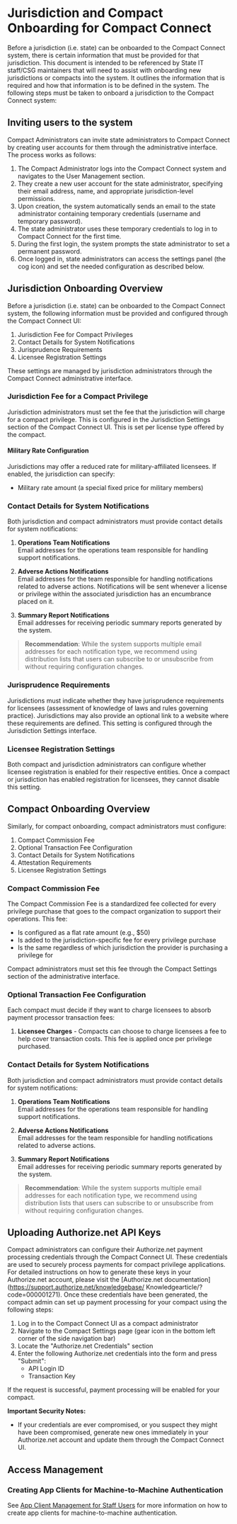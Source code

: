 # Jurisdiction and Compact Onboarding for Compact Connect

Before a jurisdiction (i.e. state) can be onboarded to the Compact Connect system, there is certain information that
must be provided for that jurisdiction. This document is intended to be referenced by State IT staff/CSG maintainers
that will need to assist with onboarding new jurisdictions or compacts into the system. It outlines the information
that is required and how that information is to be defined in the system. The following steps must be taken to onboard
a jurisdiction to the Compact Connect system:

## Inviting users to the system
Compact Administrators can invite state administrators to Compact Connect by creating user accounts for them through the administrative interface. The process works as follows:

1. The Compact Administrator logs into the Compact Connect system and navigates to the User Management section.
2. They create a new user account for the state administrator, specifying their email address, name, and appropriate jurisdiction-level permissions.
3. Upon creation, the system automatically sends an email to the state administrator containing temporary credentials (username and temporary password).
4. The state administrator uses these temporary credentials to log in to Compact Connect for the first time.
5. During the first login, the system prompts the state administrator to set a permanent password.
6. Once logged in, state administrators can access the settings panel (the cog icon) and set the needed configuration as described below.

## Jurisdiction Onboarding Overview

Before a jurisdiction (i.e. state) can be onboarded to the Compact Connect system, the following information must be provided and configured through the Compact Connect UI:

1. Jurisdiction Fee for Compact Privileges
2. Contact Details for System Notifications
3. Jurisprudence Requirements
4. Licensee Registration Settings

These settings are managed by jurisdiction administrators through the Compact Connect administrative interface.

### Jurisdiction Fee for a Compact Privilege

Jurisdiction administrators must set the fee that the jurisdiction will charge for a compact privilege. This is configured in the Jurisdiction Settings section of the Compact Connect UI. This is set per license type offered by the compact.

#### Military Rate Configuration

Jurisdictions may offer a reduced rate for military-affiliated licensees. If enabled, the jurisdiction can specify:
- Military rate amount (a special fixed price for military members)

### Contact Details for System Notifications

Both jurisdiction and compact administrators must provide contact details for system notifications:

1. **Operations Team Notifications**  
   Email addresses for the operations team responsible for handling support notifications.

2. **Adverse Actions Notifications**  
   Email addresses for the team responsible for handling notifications related to adverse actions. Notifications will be sent whenever a license or privilege within the associated jurisdiction has an encumbrance placed on it.

3. **Summary Report Notifications**  
   Email addresses for receiving periodic summary reports generated by the system.

> **Recommendation**: While the system supports multiple email addresses for each notification type, we recommend using distribution lists that users can subscribe to or unsubscribe from without requiring configuration changes.

### Jurisprudence Requirements

Jurisdictions must indicate whether they have jurisprudence requirements for licensees (assessment of knowledge of laws and rules governing practice). Jurisdictions may also provide an optional link to a website where these requirements are defined. This setting is configured through the Jurisdiction Settings interface.

### Licensee Registration Settings

Both compact and jurisdiction administrators can configure whether licensee registration is enabled for their respective entities. Once a compact or jurisdiction has enabled registration for licensees, they cannot disable this setting. 

## Compact Onboarding Overview

Similarly, for compact onboarding, compact administrators must configure:

1. Compact Commission Fee
2. Optional Transaction Fee Configuration
3. Contact Details for System Notifications
4. Attestation Requirements
5. Licensee Registration Settings

### Compact Commission Fee

The Compact Commission Fee is a standardized fee collected for every privilege purchase that goes to the compact organization to support their operations. This fee:

- Is configured as a flat rate amount (e.g., $50)
- Is added to the jurisdiction-specific fee for every privilege purchase
- Is the same regardless of which jurisdiction the provider is purchasing a privilege for

Compact administrators must set this fee through the Compact Settings section of the administrative interface.

### Optional Transaction Fee Configuration

Each compact must decide if they want to charge licensees to absorb payment processor transaction fees:

1. **Licensee Charges** - Compacts can choose to charge licensees a fee to help cover transaction costs. This fee is applied once per privilege purchased.

### Contact Details for System Notifications

Both jurisdiction and compact administrators must provide contact details for system notifications:

1. **Operations Team Notifications**  
   Email addresses for the operations team responsible for handling support notifications.

2. **Adverse Actions Notifications**  
   Email addresses for the team responsible for handling notifications related to adverse actions.

3. **Summary Report Notifications**  
   Email addresses for receiving periodic summary reports generated by the system.

> **Recommendation**: While the system supports multiple email addresses for each notification type, we recommend using distribution lists that users can subscribe to or unsubscribe from without requiring configuration changes.

## Uploading Authorize.net API Keys
Compact administrators can configure their Authorize.net payment processing credentials through the Compact Connect UI. These 
credentials are used to securely process payments for compact privilege applications. For detailed instructions on how to generate 
these keys in your Authorize.net account, please visit the [Authorize.net documentation](https://support.authorize.net/knowledgebase/
Knowledgearticle/?code=000001271). Once these credentials have been generated, the compact admin can set up payment processing for your 
compact using the following steps:

1. Log in to the Compact Connect UI as a compact administrator
2. Navigate to the Compact Settings page (gear icon in the bottom left corner of the side navigation bar)
3. Locate the "Authorize.net Credentials" section
4. Enter the following Authorize.net credentials into the form and press "Submit":
   - API Login ID
   - Transaction Key

If the request is successful, payment processing will be enabled for your compact.

**Important Security Notes:**
- If your credentials are ever compromised, or you suspect they might have been compromised, generate new ones immediately in your Authorize.net account and update them through the Compact Connect UI.

## Access Management

### Creating App Clients for Machine-to-Machine Authentication
See [App Client Management for Staff Users](../../app_clients/README.md) for more information on how to create app clients for machine-to-machine authentication.
